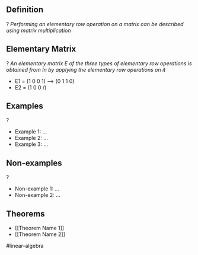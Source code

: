 
## Definition
?
*Performing an elementary row operation on a matrix can be described using matrix multiplication*

## Elementary Matrix
?
*An elementary matrix E of the three types of elementary row operations is obtained from In by applying the elementary row operations on it*
- E1 = (1 0 0 1) --> (0 1 1 0)
- E2 = (1 0 0 /\)

## Examples
?
- Example 1: ...
‎ 
- Example 2: ...
‎ 
- Example 3: ...

## Non-examples
?
- Non-example 1: ...
- Non-example 2: ...

## Theorems
- [[Theorem Name 1]]
- [[Theorem Name 2]]




#linear-algebra